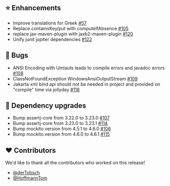 ## ⭐ Enhancements

- Improve translations for Greek [#57](https://github.com/focus-shift/jollyday/pull/57)
- Replace containsKey/put with computeIfAbsence [#105](https://github.com/focus-shift/jollyday/pull/105)
- replace jax-maven-plugin with jaxb2-maven-plugin [#120](https://github.com/focus-shift/jollyday/pull/120)
- Unify junit jupiter dependencies [#122](https://github.com/focus-shift/jollyday/pull/122)

## 🐞 Bugs

- ANSI Encoding with Umlauts leads to compile errors and javadoc errors [#108](https://github.com/focus-shift/jollyday/issues/108)
- ClassNotFoundException WindowsAnsiOutputStream [#109](https://github.com/focus-shift/jollyday/issues/109)
- Jakarta xml bind api should not be needed in project and provided on "compile" time via jollyday [#118](https://github.com/focus-shift/jollyday/issues/118)

## 🔨 Dependency upgrades

- Bump assertj-core from 3.22.0 to 3.23.0 [#107](https://github.com/focus-shift/jollyday/pull/107)
- Bump assertj-core from 3.23.0 to 3.23.1 [#114](https://github.com/focus-shift/jollyday/pull/114)
- Bump mockito.version from 4.5.1 to 4.6.0 [#106](https://github.com/focus-shift/jollyday/pull/106)
- Bump mockito.version from 4.6.0 to 4.6.1 [#115](https://github.com/focus-shift/jollyday/pull/115)

## ❤️ Contributors

We'd like to thank all the contributors who worked on this release!

- [@derTobsch](https://github.com/derTobsch)
- [@HoffmannTom](https://github.com/HoffmannTom)
